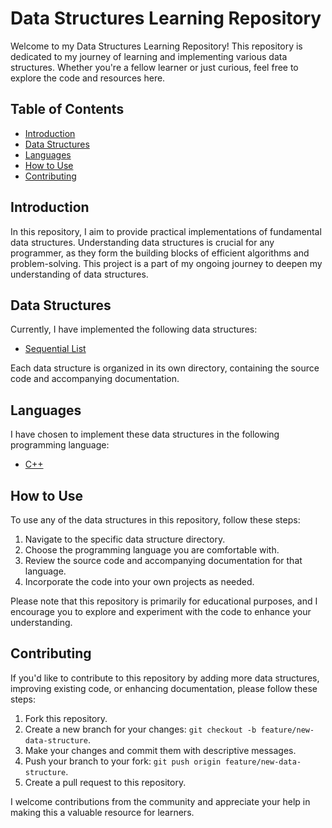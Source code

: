 # Data Structures Learning Repository

Welcome to my Data Structures Learning Repository! This repository is dedicated to my journey of learning and implementing various data structures. Whether you're a fellow learner or just curious, feel free to explore the code and resources here.

## Table of Contents

- [Introduction](#introduction)
- [Data Structures](#data-structures)
- [Languages](#languages)
- [How to Use](#how-to-use)
- [Contributing](#contributing)

## Introduction

In this repository, I aim to provide practical implementations of fundamental data structures. Understanding data structures is crucial for any programmer, as they form the building blocks of efficient algorithms and problem-solving. This project is a part of my ongoing journey to deepen my understanding of data structures.

## Data Structures

Currently, I have implemented the following data structures:

- [Sequential List](./cpp)

Each data structure is organized in its own directory, containing the source code and accompanying documentation.

## Languages

I have chosen to implement these data structures in the following programming language:

- [C++](./cpp)


## How to Use

To use any of the data structures in this repository, follow these steps:

1. Navigate to the specific data structure directory.
2. Choose the programming language you are comfortable with.
3. Review the source code and accompanying documentation for that language.
4. Incorporate the code into your own projects as needed.

Please note that this repository is primarily for educational purposes, and I encourage you to explore and experiment with the code to enhance your understanding.

## Contributing

If you'd like to contribute to this repository by adding more data structures, improving existing code, or enhancing documentation, please follow these steps:

1. Fork this repository.
2. Create a new branch for your changes: `git checkout -b feature/new-data-structure`.
3. Make your changes and commit them with descriptive messages.
4. Push your branch to your fork: `git push origin feature/new-data-structure`.
5. Create a pull request to this repository.

I welcome contributions from the community and appreciate your help in making this a valuable resource for learners.
